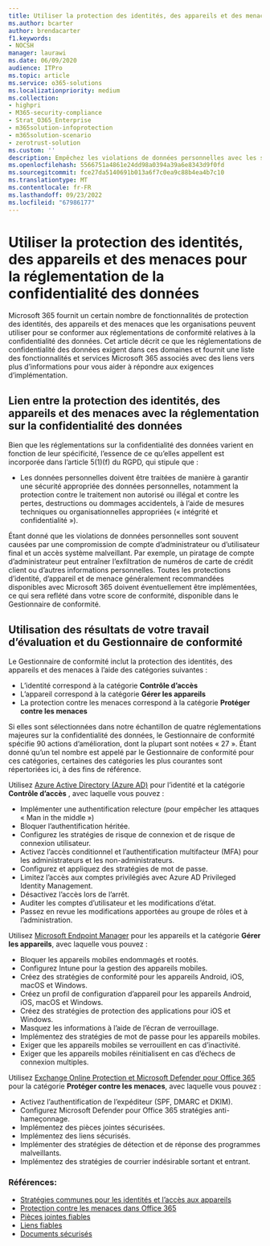 ```yaml
---
title: Utiliser la protection des identités, des appareils et des menaces pour la réglementation de la confidentialité des données
ms.author: bcarter
author: brendacarter
f1.keywords:
- NOCSH
manager: laurawi
ms.date: 06/09/2020
audience: ITPro
ms.topic: article
ms.service: o365-solutions
ms.localizationpriority: medium
ms.collection:
- highpri
- M365-security-compliance
- Strat_O365_Enterprise
- m365solution-infoprotection
- m365solution-scenario
- zerotrust-solution
ms.custom: ''
description: Empêchez les violations de données personnelles avec les services d’identité, d’appareil et de protection contre les menaces de Microsoft 365.
ms.openlocfilehash: 5566751a4861e24dd98a0394a39a6e8343d9f0fd
ms.sourcegitcommit: fce27da5140691b013a6f7c0ea9c88b4ea4b7c10
ms.translationtype: MT
ms.contentlocale: fr-FR
ms.lasthandoff: 09/23/2022
ms.locfileid: "67986177"
---
```

# <a name="use-identity-device-and-threat-protection-for-data-privacy-regulation"></a>Utiliser la protection des identités, des appareils et des menaces pour la réglementation de la confidentialité des données

Microsoft 365 fournit un certain nombre de fonctionnalités de protection des identités, des appareils et des menaces que les organisations peuvent utiliser pour se conformer aux réglementations de conformité relatives à la confidentialité des données. Cet article décrit ce que les réglementations de confidentialité des données exigent dans ces domaines et fournit une liste des fonctionnalités et services Microsoft 365 associés avec des liens vers plus d’informations pour vous aider à répondre aux exigences d’implémentation.

## <a name="how-identity-device-and-threat-protection-relate-to-data-privacy-regulation"></a>Lien entre la protection des identités, des appareils et des menaces avec la réglementation sur la confidentialité des données

Bien que les réglementations sur la confidentialité des données varient en fonction de leur spécificité, l’essence de ce qu’elles appellent est incorporée dans l’article 5(1)(f) du RGPD, qui stipule que :

- Les données personnelles doivent être traitées de manière à garantir une sécurité appropriée des données personnelles, notamment la protection contre le traitement non autorisé ou illégal et contre les pertes, destructions ou dommages accidentels, à l’aide de mesures techniques ou organisationnelles appropriées (« intégrité et confidentialité »).

Étant donné que les violations de données personnelles sont souvent causées par une compromission de compte d’administrateur ou d’utilisateur final et un accès système malveillant. Par exemple, un piratage de compte d’administrateur peut entraîner l’exfiltration de numéros de carte de crédit client ou d’autres informations personnelles. Toutes les protections d’identité, d’appareil et de menace généralement recommandées disponibles avec Microsoft 365 doivent éventuellement être implémentées, ce qui sera reflété dans votre score de conformité, disponible dans le Gestionnaire de conformité.

## <a name="using-the-results-of-your-assessment-work-and-compliance-manager"></a>Utilisation des résultats de votre travail d’évaluation et du Gestionnaire de conformité

Le Gestionnaire de conformité inclut la protection des identités, des appareils et des menaces à l’aide des catégories suivantes :

- L’identité correspond à la catégorie **Contrôle d’accès**
- L’appareil correspond à la catégorie **Gérer les appareils**
- La protection contre les menaces correspond à la catégorie **Protéger contre les menaces**
 
Si elles sont sélectionnées dans notre échantillon de quatre réglementations majeures sur la confidentialité des données, le Gestionnaire de conformité spécifie 90 actions d’amélioration, dont la plupart sont notées « 27 ». Étant donné qu’un tel nombre est appelé par le Gestionnaire de conformité pour ces catégories, certaines des catégories les plus courantes sont répertoriées ici, à des fins de référence.

Utilisez [Azure Active Directory (Azure AD)](https://azure.microsoft.com/services/active-directory/) pour l’identité et la catégorie **Contrôle d’accès** , avec laquelle vous pouvez :

- Implémenter une authentification relecture (pour empêcher les attaques « Man in the middle »)
- Bloquer l’authentification héritée.
- Configurez les stratégies de risque de connexion et de risque de connexion utilisateur.
- Activez l’accès conditionnel et l’authentification multifacteur (MFA) pour les administrateurs et les non-administrateurs.
- Configurez et appliquez des stratégies de mot de passe.
- Limitez l’accès aux comptes privilégiés avec Azure AD Privileged Identity Management.
- Désactivez l’accès lors de l’arrêt.
- Auditer les comptes d’utilisateur et les modifications d’état.
- Passez en revue les modifications apportées au groupe de rôles et à l’administration.

Utilisez [Microsoft Endpoint Manager](https://www.microsoft.com/microsoft-365/microsoft-endpoint-manager) pour les appareils et la catégorie **Gérer les appareils**, avec laquelle vous pouvez :

- Bloquer les appareils mobiles endommagés et rootés.
- Configurez Intune pour la gestion des appareils mobiles.
- Créez des stratégies de conformité pour les appareils Android, iOS, macOS et Windows.
- Créez un profil de configuration d’appareil pour les appareils Android, iOS, macOS et Windows.
- Créez des stratégies de protection des applications pour iOS et Windows.
- Masquez les informations à l’aide de l’écran de verrouillage.
- Implémentez des stratégies de mot de passe pour les appareils mobiles.
- Exiger que les appareils mobiles se verrouillent en cas d’inactivité.
- Exiger que les appareils mobiles réinitialisent en cas d’échecs de connexion multiples.

Utilisez [Exchange Online Protection et Microsoft Defender pour Office 365](../security/office-365-security/defender-for-office-365.md) pour la catégorie **Protéger contre les menaces**, avec laquelle vous pouvez :

- Activez l’authentification de l’expéditeur (SPF, DMARC et DKIM).
- Configurez Microsoft Defender pour Office 365 stratégies anti-hameçonnage.
- Implémentez des pièces jointes sécurisées.
- Implémentez des liens sécurisés.
- Implémenter des stratégies de détection et de réponse des programmes malveillants.
- Implémentez des stratégies de courrier indésirable sortant et entrant.

### <a name="references"></a>Références:

- [Stratégies communes pour les identités et l’accès aux appareils](../security/office-365-security/identity-access-policies.md)
- [Protection contre les menaces dans Office 365](https://support.office.com/article/protect-against-threats-in-office-365-b10023f6-f30f-45d3-b3ad-b71aa4aa0d58)
- [Pièces jointes fiables](../security/office-365-security/safe-attachments.md)
- [Liens fiables](../security/office-365-security/safe-links.md)
- [Documents sécurisés](../security/office-365-security/safe-docs.md)
